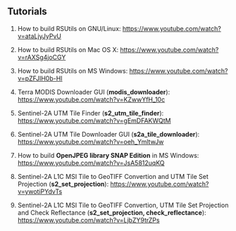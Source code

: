 
## Tutorials

1. How to build RSUtils on GNU/Linux:
    https://www.youtube.com/watch?v=ataLjyJyPvU

2. How to build RSUtils on Mac OS X:
    https://www.youtube.com/watch?v=rAXSg4joCGY

3. How to build RSUtils on MS Windows:
    https://www.youtube.com/watch?v=pZFJlH0b-HI

4. Terra MODIS Downloader GUI (**modis_downloader**):
    https://www.youtube.com/watch?v=KZwwYfH_10c

5. Sentinel-2A UTM Tile Finder (**s2_utm_tile_finder**):
    https://www.youtube.com/watch?v=gEmDFAKWQtM

6. Sentinel-2A UTM Tile Downloader GUI (**s2a_tile_downloader**):
    https://www.youtube.com/watch?v=oeh_YmltwJw

7. How to build **OpenJPEG library SNAP Edition** in MS Windows:
    https://www.youtube.com/watch?v=JsA5812uqKQ

8. Sentinel-2A L1C MSI Tile to GeoTIFF Convertion and UTM Tile Set Projection (**s2_set_projection**):
    https://www.youtube.com/watch?v=ywotiPYdvTs

9. Sentinel-2A L1C MSI Tile to GeoTIFF Convertion, UTM Tile Set Projection and Check Reflectance (**s2_set_projection, check_reflectance**):
    https://www.youtube.com/watch?v=LjbZY9trZPs

